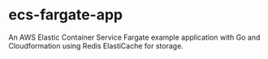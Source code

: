# ecs-fargate-app
An AWS Elastic Container Service Fargate example application with Go and Cloudformation using Redis ElastiCache for storage.
